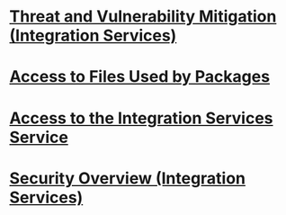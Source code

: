 # [Threat and Vulnerability Mitigation (Integration Services)](threat-and-vulnerability-mitigation-integration-services.md)
# [Access to Files Used by Packages](access-to-files-used-by-packages.md)
# [Access to the Integration Services Service](access-to-the-integration-services-service.md)
# [Security Overview (Integration Services)](security-overview-integration-services.md)
